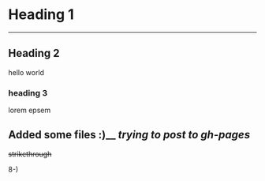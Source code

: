 # Heading 1
***
## Heading 2
hello world 
### heading 3
lorem epsem 

**Added some files** :)__
_trying to post to gh-pages_
---
~~strikethrough~~

8-)